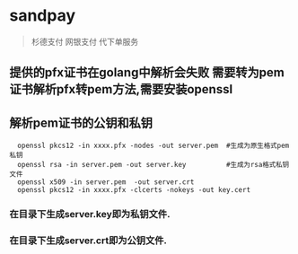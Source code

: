 # sandpay
>  杉德支付 
  网银支付
  代下单服务

## 提供的pfx证书在golang中解析会失败 需要转为pem证书解析pfx转pem方法,需要安装openssl
  
## 解析pem证书的公钥和私钥
```shell script
  openssl pkcs12 -in xxxx.pfx -nodes -out server.pem  #生成为原生格式pem 私钥
  openssl rsa -in server.pem -out server.key          #生成为rsa格式私钥文件
  openssl x509 -in server.pem  -out server.crt
  openssl pkcs12 -in xxxx.pfx -clcerts -nokeys -out key.cert
```
###  在目录下生成server.key即为私钥文件.
###  在目录下生成server.crt即为公钥文件.
  
